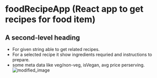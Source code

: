 # foodRecipeApp (React app to get recipes for food item)
## A second-level heading
- For given string able to get related recipes.
- For a selected recipe it show ingredients requried and instructions to prepare.
- some meta data like veg/non-veg, isVegan, avg price perserving.
![modified_image](https://github.com/user-attachments/assets/45786556-4dbf-45cf-9e88-a4f8816140ec)

